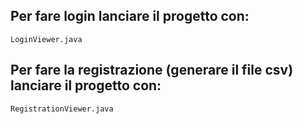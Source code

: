 ## Per fare login lanciare il progetto con:
`LoginViewer.java`

## Per fare la registrazione (generare il file csv) lanciare il progetto con:
`RegistrationViewer.java`
